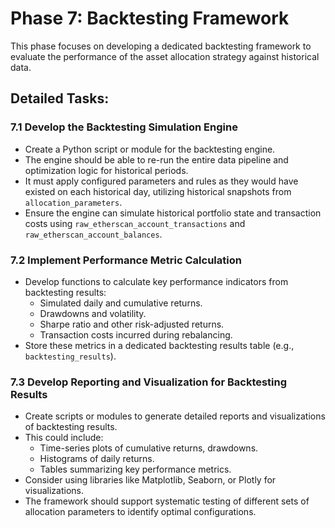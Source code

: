 # Phase 7: Backtesting Framework

This phase focuses on developing a dedicated backtesting framework to evaluate the performance of the asset allocation strategy against historical data.

## Detailed Tasks:

### 7.1 Develop the Backtesting Simulation Engine
- Create a Python script or module for the backtesting engine.
- The engine should be able to re-run the entire data pipeline and optimization logic for historical periods.
- It must apply configured parameters and rules as they would have existed on each historical day, utilizing historical snapshots from `allocation_parameters`.
- Ensure the engine can simulate historical portfolio state and transaction costs using `raw_etherscan_account_transactions` and `raw_etherscan_account_balances`.

### 7.2 Implement Performance Metric Calculation
- Develop functions to calculate key performance indicators from backtesting results:
    - Simulated daily and cumulative returns.
    - Drawdowns and volatility.
    - Sharpe ratio and other risk-adjusted returns.
    - Transaction costs incurred during rebalancing.
- Store these metrics in a dedicated backtesting results table (e.g., `backtesting_results`).

### 7.3 Develop Reporting and Visualization for Backtesting Results
- Create scripts or modules to generate detailed reports and visualizations of backtesting results.
- This could include:
    - Time-series plots of cumulative returns, drawdowns.
    - Histograms of daily returns.
    - Tables summarizing key performance metrics.
- Consider using libraries like Matplotlib, Seaborn, or Plotly for visualizations.
- The framework should support systematic testing of different sets of allocation parameters to identify optimal configurations.